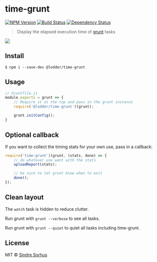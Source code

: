 # time-grunt
[![NPM Version](https://img.shields.io/npm/v/@lodder/time-grunt.svg?style=flat)](https://npmjs.org/package/@lodder/time-grunt)
[![Build Status](https://travis-ci.com/C-Lodder/time-grunt.svg?branch=master)](https://travis-ci.org/C-Lodder/time-grunt)
[![Dependency Status](https://david-dm.org/C-Lodder/time-grunt.png)](https://david-dm.org/C-Lodder/time-grunt)

> Display the elapsed execution time of [grunt](http://gruntjs.com) tasks

![](screenshot.png)


## Install

```
$ npm i --save-dev @lodder/time-grunt
```


## Usage

```js
// Gruntfile.js
module.exports = grunt => {
	// Require it at the top and pass in the grunt instance
	require('@lodder/time-grunt')(grunt);

	grunt.initConfig();
}
```


## Optional callback

If you want to collect the timing stats for your own use, pass in a callback:

```js
require('time-grunt')(grunt, (stats, done) => {
	// do whatever you want with the stats
	uploadReport(stats);

	// be sure to let grunt know when to exit
	done();
});
```


## Clean layout

The `watch` task is hidden to reduce clutter.

Run grunt with `grunt --verbose` to see all tasks.

Run grunt with `grunt --quiet` to quiet all tasks including time-grunt.


## License

MIT © [Sindre Sorhus](https://sindresorhus.com)
